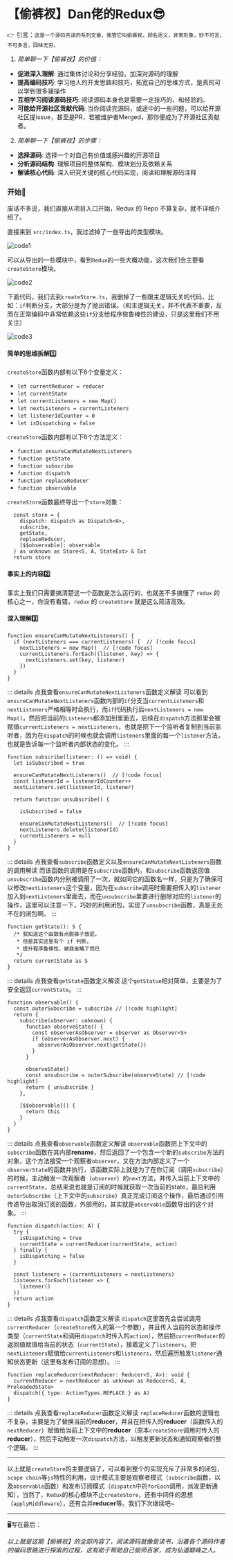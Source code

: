 # **【偷裤衩】Dan佬的Redux**😎

👉 引言：```这是一个源码共读的系列文章，我管它叫偷裤衩，顾名思义，非常形象，妙不可言，不可多言，回味无穷。```

1. *简单聊一下【偷裤衩】的价值：*

- **促进深入理解**: 通过集体讨论和分享经验，加深对源码的理解
- **提高编码技巧**: 学习他人的开发思路和技巧，拓宽自己的思维方式，是真的可以学到很多骚操作
- **互相学习阅读源码技巧**: 阅读源码本身也是需要一定技巧的，和经验的。
- **可能给开源社区贡献代码**: 当你阅读完源码，或途中的一些问题，可以给开源社区提issue，甚至是PR，若被维护者Merged，那你便成为了开源社区贡献者。

2. *简单聊一下【偷裤衩】的步骤：*

- **选择源码**: 选择一个对自己有价值或感兴趣的开源项目
- **分析源码结构**: 理解项目的整体架构、模块划分及依赖关系
- **解读核心代码**: 深入研究关键的核心代码实现，阅读和理解源码注释

### 开始🚀

废话不多说，我们直接从项目入口开始，Redux 的 Repo 不算复杂，就不详细介绍了。

直接来到 `src/index.ts`，我过滤掉了一些导出的类型模块。

![code1](https://github.com/newObjectccc/newObjectccc.github.io/assets/42132586/54bccd02-a80b-45b4-8d2b-165b9e4e161e)

可以从导出的一些模块中，看到`Redux`的一些大概功能，这次我们会主要看`createStore`模块。

![code2](https://github.com/newObjectccc/newObjectccc.github.io/assets/42132586/23868052-4bbc-493a-9efd-0846f1bc1a16)

下面代码，我们去到`createStore.ts`，我删掉了一些跟主逻辑无关的代码，比如：`if`判断分支，大部分是为了抛出错误。（和主逻辑无关，并不代表不重要，反而在正常编码中非常依赖这些`if`分支给程序做鲁棒性的建设，只是这里我们不用关注）

![code3](https://github.com/newObjectccc/newObjectccc.github.io/assets/42132586/98ffe4d0-ff60-4c8c-8eae-d66efe6e6726)

#### 简单的思维拆解1️⃣

`createStore`函数内部有以下6个变量定义：

- `let currentReducer = reducer`
- `let currentState`
- `let currentListeners = new Map()`
- `let nextListeners = currentListeners`
- `let listenerIdCounter = 0`
- `let isDispatching = false`

`createStore`函数内部有以下6个方法定义：

- `function ensureCanMutateNextListeners`
- `function getState`
- `function subscribe`
- `function dispatch`
- `function replaceReducer`
- `function observable`

`createStore`函数最终导出一个`store`对象：

```ts:line-numbers {1}
  const store = {
    dispatch: dispatch as Dispatch<A>,
    subscribe,
    getState,
    replaceReducer,
    [$$observable]: observable
  } as unknown as Store<S, A, StateExt> & Ext
  return store
```

#### 事实上的内容2️⃣

事实上我们只需要搞清楚这一个函数是怎么运行的，也就差不多搞懂了 `redux` 的核心之一，你没有看错，`redux` 的 `createStore` 就是这么简洁高效。

#### 深入理解3️⃣

```ts:line-numbers {1}
function ensureCanMutateNextListeners() {
  if (nextListeners === currentListeners) {  // [!code focus]
    nextListeners = new Map()  // [!code focus]
    currentListeners.forEach((listener, key) => {
      nextListeners.set(key, listener)
    })
  }
}
```

::: details 点我查看`ensureCanMutateNextListeners`函数定义解读
可以看到`ensureCanMutateNextListeners`函数内部的`if`分支当`currentListeners`和`nextListeners`严格相等时会执行，而`if`代码执行后`nextListeners = new Map()`，然后把当前的`Listeners`都添加到里面去，后续在`dispatch`方法那里会被赋值`currentListeners = nextListeners`，也就是把下一个监听者复制到当前监听者，因为在`dispatch`的时候也就会调用`listeners`里面的每一个`listener`方法，也就是告诉每一个监听者内部状态的变化。
:::

```ts:line-numbers {1}
function subscribe(listener: () => void) {
  let isSubscribed = true

  ensureCanMutateNextListeners()  // [!code focus]
  const listenerId = listenerIdCounter++
  nextListeners.set(listenerId, listener)

  return function unsubscribe() {

    isSubscribed = false

    ensureCanMutateNextListeners()  // [!code focus]
    nextListeners.delete(listenerId)
    currentListeners = null
  }
}
```

::: details 点我查看`subscribe`函数定义以及`ensureCanMutateNextListeners`函数的调用解读
而该函数的调用是在`subscribe`函数内，和`subscribe`函数返回值`unsubscribe`函数内分别被调用了一次，就如同它的函数名一样，只是为了确保可以修改`nextListeners`这个变量，因为在`subscribe`调用时需要把传入的`listener`加入到`nextListeners`里面去，而在`unsubscribe`里要进行删除对应的`listener`的操作，这里可以注意一下，巧妙的利用闭包，实现了`unsubscribe`函数，真是无处不在的闭包啊。
:::

```ts:line-numbers {1}
function getState(): S {
  /* 我知道这个函数有点脱裤子放屁，
   * 但是其实这里有个 if 判断，
   * 提升程序鲁棒性，被我省略了而已
   */
  return currentState as S
}
```

::: details 点我查看`getState`函数定义解读
这个`getStatue`相对简单，主要是为了安全返回`currentState`。
:::

```ts:line-numbers {1}
function observable() {
  const outerSubscribe = subscribe // [!code highlight]
  return {
    subscribe(observer: unknown) {
      function observeState() {
        const observerAsObserver = observer as Observer<S>
        if (observerAsObserver.next) {
          observerAsObserver.next(getState())
        }
      }

      observeState()
      const unsubscribe = outerSubscribe(observeState) // [!code highlight]
      return { unsubscribe }
    },

    [$$observable]() {
      return this
    }
  }
}
```

::: details 点我查看`observable`函数定义解读
`observable`函数把上下文中的`subscribe`函数在其内部**rename**，然后返回了一个包含一个新的`subscribe`方法的对象，这个方法接受一个观察者`observer`，又在方法内部定义了一个`observerState`的函数并执行，该函数实际上就是为了在你订阅（调用`subscribe`）的时候，主动触发一次观察者（`observer`）的`next`方法，并传入当前上下文中的`currentState`，总结来说也就是订阅的时候就获取一次当前的state，最后利用`outerSubscribe`（上下文中的`subscribe`）真正完成订阅这个操作，最后通过引用传递导出取消订阅的函数，外部用的，其实就是`observable`函数导出的这个对象。
:::

```ts:line-numbers {1}
function dispatch(action: A) {
  try {
    isDispatching = true
    currentState = currentReducer(currentState, action)
  } finally {
    isDispatching = false
  }

  const listeners = (currentListeners = nextListeners)
  listeners.forEach(listener => {
    listener()
  })
  return action
}
```

::: details 点我查看`dispatch`函数定义解读
`dispatch`这里首先会尝试调用`currentReducer`（`createStore`传入的第一个参数），并且传入当前的状态和操作类型（`currentState`和调用`dispatch`时传入的`action`），然后把`currentReducer`的返回值赋值给当前的状态（`currentState`），接着定义了`listeners`，把`nextListeners`赋值给`currentListeners`和`listeners`，然后遍历触发`listener`通知状态更新（这里有发布订阅的思想）。
:::

```ts:line-numbers {1}
function replaceReducer(nextReducer: Reducer<S, A>): void {
  currentReducer = nextReducer as unknown as Reducer<S, A, PreloadedState>
  dispatch({ type: ActionTypes.REPLACE } as A)
}
```

::: details 点我查看`replaceReducer`函数定义解读
`replaceReducer`函数的逻辑也不复杂，主要是为了替换当前的**reducer**，并且在把传入的**reducer**（函数传入的`nextReducer`）赋值给当前上下文中的**reducer**（原本`createStore`调用时传入的**reducer**），然后手动触发一次`dispatch`方法，以触发更新状态和通知观察者的整个逻辑。
:::

---

以上就是`createStore`的主要逻辑了，可以看到整个的实现充斥了非常多的闭包，`scope chain`等`js`特性的利用，设计模式主要是观察者模式（`subscribe`函数，以及`observable`函数）和发布订阅模式（`dispatch`中的`forEach`调用，派发更新通知），当然了，`Redux`的核心模块不止`createStore`，还有中间件的思想（`applyMiddleware`），还有合并**reducer**等。我们下次继续吧~

---

🖥️写在最后：

*以上就是这期【偷裤衩】的全部内容了，阅读源码就像是读书，沿着各个源码作者的编码思路进行探索的过程，这有助于帮助自己偷师百家，成为仙道巅峰之人。*
